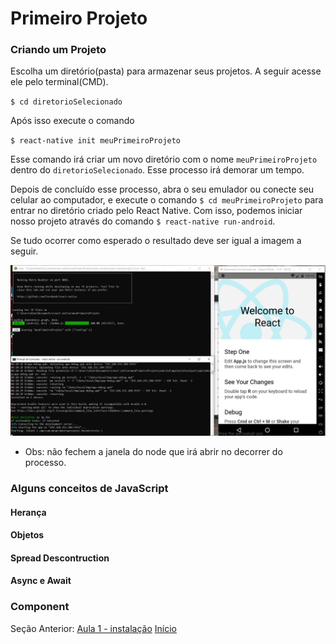 # Primeiro Projeto

### Criando um Projeto

Escolha um diretório(pasta) para armazenar seus projetos. A seguir acesse ele pelo terminal(CMD).

`$ cd diretorioSelecionado`

Após isso execute o comando

`$ react-native init meuPrimeiroProjeto`

Esse comando irá criar um novo diretório com o nome `meuPrimeiroProjeto` dentro do `diretorioSelecionado`. Esse processo irá demorar um tempo.

Depois de concluído esse processo, abra o seu emulador ou conecte seu celular ao computador, e execute o comando `$ cd meuPrimeiroProjeto` para entrar no diretório criado pelo React Native. Com isso, podemos iniciar nosso projeto através do comando `$ react-native run-android`.

Se tudo ocorrer como esperado o resultado deve ser igual a imagem a seguir.

![](https://github.com/AWLeiseR/ReactNative/blob/master/Aula%202/meuPrimeiroProjeto.png)

* Obs: não fechem a janela do node que irá abrir no decorrer do processo. 

###  Alguns conceitos de JavaScript

#### Herança

#### Objetos

#### Spread Descontruction

#### Async e Await

### Component

Seção Anterior: [Aula 1 - instalação](https://github.com/AWLeiseR/ReactNative/tree/master/Aula%201) [Início](https://github.com/AWLeiseR/ReactNative) 